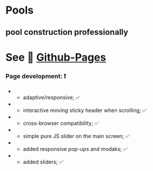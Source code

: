 # Pools

##  pool construction professionally

# See :link: [Github-Pages](https://maksym-rozhko.github.io/Pools/)
 
### Page development: :heavy_exclamation_mark: 
  * - adaptive/responsive; :white_check_mark:
  * - interactive moving sticky header when scrolling; :white_check_mark:
  * - cross-browser compatibility; :white_check_mark:
  * - simple pure JS slider on the main screen; :white_check_mark:
  * - added responsive pop-ups and modaks; :white_check_mark:
  * - added sliders; :white_check_mark:
  


